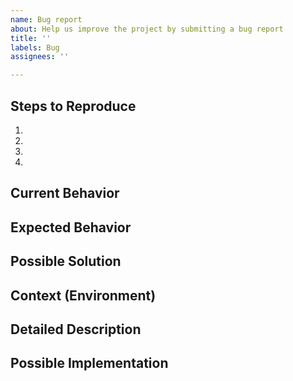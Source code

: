 ```yaml
---
name: Bug report
about: Help us improve the project by submitting a bug report
title: ''
labels: Bug
assignees: ''

---
```


<!--- Text in these sections will not be visible when the issue is submited -->
<!--- Provide a general summary of the issue in the Title above -->
<!--- Please be very clear and detailed in your descriptions to help developpers -->

## Steps to Reproduce
<!--- Provide a link to a live example, or an unambiguous set of steps to -->
<!--- reproduce this bug. Include code to reproduce, if relevant -->
1.
2.
3.
4.

## Current Behavior
<!--- Tell us what happens instead of the expected behavior -->

## Expected Behavior
<!--- Tell us what should happen -->

## Possible Solution
<!--- Not obligatory, but suggest a fix/reason for the bug, -->

## Context (Environment)
<!--- How has this issue affected you? What are you trying to accomplish? -->
<!--- Providing context helps us come up with a solution that is most useful in the real world -->
<!--- You can also add files to help us undestand for example screenshots or logs. --> 

## Detailed Description
<!--- Provide a detailed description of the change or addition you are proposing -->

## Possible Implementation
<!--- Not obligatory, but suggest an idea for implementing addition or change -->
